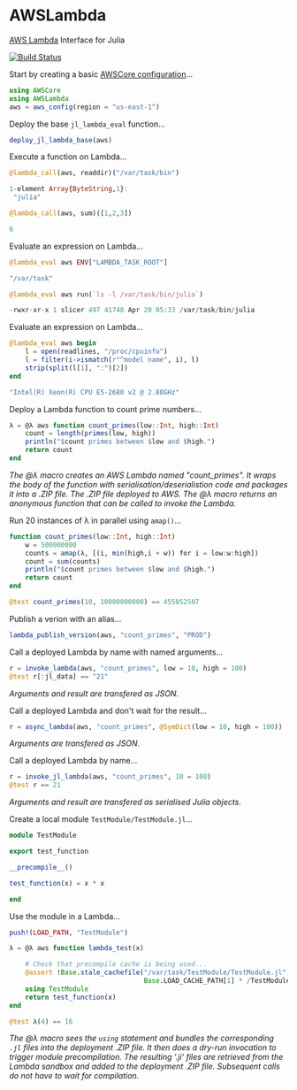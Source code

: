 # AWSLambda

[AWS Lambda](https://aws.amazon.com/documentation/lambda/) Interface for Julia

[![Build Status](https://travis-ci.org/samoconnor/AWSLambda.jl.svg)](https://travis-ci.org/samoconnor/AWSLambda.jl)


Start by creating a basic [AWSCore configuration](https://github.com/samoconnor/AWSCore.jl#configuration)...

```julia
using AWSCore
using AWSLambda
aws = aws_config(region = "us-east-1")
```

Deploy the base `jl_lambda_eval` function...

```julia
deploy_jl_lambda_base(aws)
```


Execute a function on Lambda...
```julia
@lambda_call(aws, readdir)("/var/task/bin")

1-element Array{ByteString,1}:
 "julia"

@lambda_call(aws, sum)([1,2,3])

6
```


Evaluate an expression on Lambda...
```julia
@lambda_eval aws ENV["LAMBDA_TASK_ROOT"]

"/var/task"

@lambda_eval aws run(`ls -l /var/task/bin/julia`)

-rwxr-xr-x 1 slicer 497 41748 Apr 20 05:33 /var/task/bin/julia
```

Evaluate an expression on Lambda...
```julia
@lambda_eval aws begin
    l = open(readlines, "/proc/cpuinfo")
    l = filter(i->ismatch(r"^model name", i), l)
    strip(split(l[1], ":")[2])
end

"Intel(R) Xeon(R) CPU E5-2680 v2 @ 2.80GHz"
```


Deploy a Lambda function to count prime numbers...

```julia
λ = @λ aws function count_primes(low::Int, high::Int)
    count = length(primes(low, high))
    println("$count primes between $low and $high.")
    return count
end
```
_The @λ macro creates an AWS Lambda named "count_primes". It wraps the body
of the function with serialisation/deserialistion code and packages it into
a .ZIP file. The .ZIP file deployed to AWS. The @λ macro returns an
anonymous function that can be called to invoke the Lambda._

Run 20 instances of λ in parallel using `amap()`...

```julia
function count_primes(low::Int, high::Int)
    w = 500000000
    counts = amap(λ, [(i, min(high,i + w)) for i = low:w:high])
    count = sum(counts)
    println("$count primes between $low and $high.")
    return count
end

@test count_primes(10, 10000000000) == 455052507
```

Publish a verion with an alias...
```julia
lambda_publish_version(aws, "count_primes", "PROD")
```


Call a deployed Lambda by name with named arguments...

```julia
r = invoke_lambda(aws, "count_primes", low = 10, high = 100)
@test r[:jl_data] == "21"
```
_Arguments and result are transfered as JSON._


Call a deployed Lambda and don't wait for the result...

```julia
r = async_lambda(aws, "count_primes", @SymDict(low = 10, high = 100))
```
_Arguments are transfered as JSON._


Call a deployed Lambda by name...
```julia
r = invoke_jl_lambda(aws, "count_primes", 10 = 100)
@test r == 21
```
_Arguments and result are transfered as serialised Julia objects._


Create a local module  `TestModule/TestModule.jl`...

```julia
module TestModule

export test_function

__precompile__()

test_function(x) = x * x

end
```


Use the module in a Lambda...

```julia
push!(LOAD_PATH, "TestModule")

λ = @λ aws function lambda_test(x)

    # Check that precompile cache is being used...
    @assert !Base.stale_cachefile("/var/task/TestModule/TestModule.jl",
                                  Base.LOAD_CACHE_PATH[1] * /TestModule.ji")
    using TestModule
    return test_function(x)
end

@test λ(4) == 16
```
_The @λ macro sees the `using` statement and bundles the corresponding `.jl`
files into the deployment .ZIP file. It then does a dry-run invocation to
trigger module precompilation. The resulting '.ji' files are retrieved from
the Lambda sandbox and added to the deployment .ZIP file. Subsequent calls
do not have to wait for compilation._
